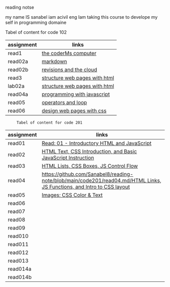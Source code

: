 reading notse


my name IS sanabel iam acivil eng Iam taking this course to develope my self in programming domaine 

Tabel of content for code 102



 | assignment  |             links                              |
 | ------------|------------------------------------------------|
 |  read1      |   [the coderMs computer](read1)                |
 |  read02a    |   [markdown](read02a)                          |
 |  read02b    |   [revisions and the cloud](read02b)           |
 |  read3      |   [structure web pages with html](read3)       |
 |  lab02a     |   [structure web pages with html](lab02a)      |
 |  read04a    |   [programming with javascript ](read04a)      | 
 |  read05     |   [operators and loop](read05)                 |
 |  read06     |   [design web pages with css](read06)          |



         Tabel of content for code 201

 
 | assignment  |   links                                                                     |  
 |-------------| ----------------------------------------------------------------------------|
 |  read01     |   [Read: 01 - Introductory HTML and JavaScript](read01)                     |
 |  read02     |   [ HTML Text, CSS Introduction, and Basic JavaScript Instruction](read02)  |
 |  read03     |   [ HTML Lists, CSS Boxes, JS Control Flow](read03)                         |
 |  read04     |   [https://github.com/Sanabel8/reading-note/blob/main/code201/read04.md/HTML Links, JS Functions, and Intro to CSS layout](code201/read04)  |
 |  read05     |   [Images; CSS Color & Text](read05) |
 |  read06     |   [](read06)                                                                | 
 |  read07     |   [](read07)                                                                |
 |  read08     |   [](read08)                                                                |
 |  read09     |   [](read09)                                                                | 
 |  read010    |   [](read010)                                                               |
 |  read011    |   [](read011)                                                               |
 |  read012    |   [](read012)                                                               | 
 |  read013    |   [](read013)                                                               |
 |  read014a   |   [](read014a)                                                              |
 |  read014b   |   [](read014b)                                                              | 
                                                    